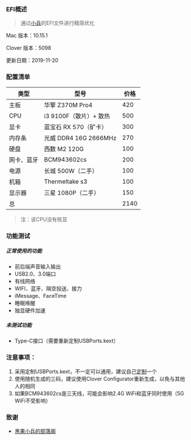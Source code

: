 ### EFI概述

> 通过[小兵](https://blog.daliansky.net/macOS-Catalina-10.15.1-19B88-Release-version-with-Clover-5098-original-image-Double-EFI-Version.html)的EFI文件进行精简优化

Mac 版本：10.15.1

Clover 版本：5098

更新日期：2019-11-20



### 配置清单

| 类型       | 型号                   | 价格 |
| ---------- | ---------------------- | ---- |
| 主板       | 华擎 Z370M Pro4        | 420  |
| CPU        | i3 9100F（散片）+ 散热 | 500  |
| 显卡       | 蓝宝石 RX 570（矿卡）  | 300  |
| 内存条     | 光威 DDR4 16G 2666MHz  | 270  |
| 硬盘       | 西数 M2 120G           | 100  |
| 网卡、蓝牙 | BCM943602cs            | 200  |
| 电源       | 长城 500W（二手）      | 100  |
| 机箱       | Thermeltake s3         | 100  |
| 显示器     | 三星 1080P（二手）     | 150  |
| 总         |                        | 2140 |

> 注：该CPU没有核显



### 功能测试

##### 正常使用的功能

* 前后端声音输入输出
* USB2.0、3.0端口
* 有线网络
* WIFI、蓝牙、隔空投送、接力
* iMessage、FaceTime
* 睡眠唤醒
* 独显硬件加速

##### 未测试功能

* Type-C接口（需要重新定制USBPorts.kext）



### 注意事项：

1. 采用定制USBPorts.kext，不一定可以通用，建议自己[定制](https://blog.daliansky.net/Intel-FB-Patcher-tutorial-and-insertion-pose.html#定制usb)一个
2. 使用随机生成的三码，建议使用Clover Configurator重新生成，以免与其他人的相同
3. 如果BCM943602cs是三天线，可能会影响2.4G WiFi和蓝牙同时使用（5G WiFi不受影响）



### 致谢

* [黑果小兵的部落阁](https://blog.daliansky.net)